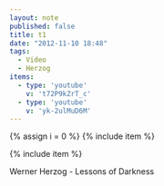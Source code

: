 ```yaml
---
layout: note
published: false
title: t1
date: "2012-11-10 18:48"
tags: 
  - Video
  - Herzog
items:
  - type: 'youtube'
    v: 't72P9kZrT_c'
  - type: 'youtube'
    v: 'yk-2ulMuD6M'
---
```

{% assign i = 0  %}
{% include item %}

{% include item %}

Werner Herzog - Lessons of Darkness
